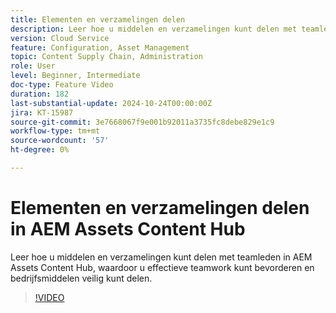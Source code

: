 ```yaml
---
title: Elementen en verzamelingen delen
description: Leer hoe u middelen en verzamelingen kunt delen met teamleden in AEM Assets Content Hub, waardoor u effectieve teamwork kunt bevorderen en bedrijfsmiddelen veilig kunt delen.
version: Cloud Service
feature: Configuration, Asset Management
topic: Content Supply Chain, Administration
role: User
level: Beginner, Intermediate
doc-type: Feature Video
duration: 182
last-substantial-update: 2024-10-24T00:00:00Z
jira: KT-15987
source-git-commit: 3e7668067f9e001b92011a3735fc8debe829e1c9
workflow-type: tm+mt
source-wordcount: '57'
ht-degree: 0%

---
```



# Elementen en verzamelingen delen in AEM Assets Content Hub

Leer hoe u middelen en verzamelingen kunt delen met teamleden in AEM Assets Content Hub, waardoor u effectieve teamwork kunt bevorderen en bedrijfsmiddelen veilig kunt delen.

>[!VIDEO](https://video.tv.adobe.com/v/3435685/?learn=on)
